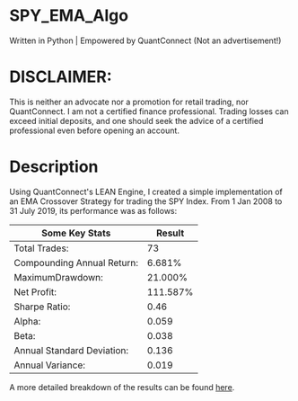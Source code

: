 # SPY_EMA_Algo
Written in Python | Empowered by QuantConnect (Not an advertisement!)

# DISCLAIMER:
This is neither an advocate nor a promotion for retail trading, nor QuantConnect. I am not a certified finance professional. Trading losses can exceed initial deposits, and one should seek the advice of a certified professional even before opening an account.

# Description
Using QuantConnect's LEAN Engine, I created a simple implementation of an EMA Crossover Strategy for trading the SPY Index. From 1 Jan 2008 to 31 July 2019, its performance was as follows:


|Some Key Stats             |Result   |
| ---                       | ---     |
|Total Trades:              | 73      |
|Compounding Annual Return: | 6.681%  |
|MaximumDrawdown:           | 21.000% |
|Net Profit:                | 111.587%|
|Sharpe Ratio:              | 0.46    |
|Alpha:                     | 0.059   |
|Beta:                      | 0.038   |
|Annual Standard Deviation: | 0.136   |
|Annual Variance:           | 0.019   |


A more detailed breakdown of the results can be found [here](https://www.quantconnect.com/terminal/processCache/?request=embedded_backtest_d7a8213076d4e559d0911a12d25ef6d3.html).
